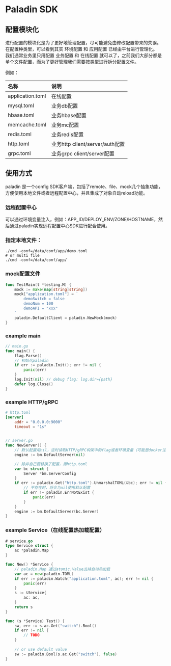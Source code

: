 # Paladin SDK

## 配置模块化
进行配置的模块化是为了更好地管理配置，尽可能避免由修改配置带来的失误。  
在配置种类里，可以看到其实 环境配置 和 应用配置 已经由平台进行管理化。  
我们通常业务里只用配置 业务配置 和 在线配置 就可以了，之前我们大部分都是单个文件配置，而为了更好管理我们需要按类型进行拆分配置文件。  

例如：

| 名称 | 说明 |
|:------|:------|
| application.toml | 在线配置 |
| mysql.toml | 业务db配置 |
| hbase.toml | 业务hbase配置 |
| memcache.toml | 业务mc配置 |
| redis.toml | 业务redis配置 |
| http.toml | 业务http client/server/auth配置 |
| grpc.toml | 业务grpc client/server配置 |

## 使用方式

paladin 是一个config SDK客户端，包括了remote、file、mock几个抽象功能，方便使用本地文件或者远程配置中心，并且集成了对象自动reload功能。

### 远程配置中心
可以通过环境变量注入，例如：APP_ID/DEPLOY_ENV/ZONE/HOSTNAME，然后通过paladin实现远程配置中心SDK进行配合使用。

### 指定本地文件：
```shell
./cmd -conf=/data/conf/app/demo.toml
# or multi file
./cmd -conf=/data/conf/app/
```

### mock配置文件
```go
func TestMain(t *testing.M) {
    mock := make(map[string]string])
    mock["application.toml"] = `
        demoSwitch = false
        demoNum = 100
        demoAPI = "xxx"
    `
    paladin.DefaultClient = paladin.NewMock(mock)
}
```

### example main
```go
// main.go
func main() {
	flag.Parse()
    // 初始化paladin
    if err := paladin.Init(); err != nil {
        panic(err)
    }
    log.Init(nil) // debug flag: log.dir={path}
    defer log.Close()
}
```

### example HTTP/gRPC
```toml
# http.toml
[server]
    addr = "0.0.0.0:9000"
    timeout = "1s"
  
```

```go
// server.go
func NewServer() {
	// 默认配置用nil，这时读取HTTP/gRPC构架中的flag或者环境变量（可能是docker注入的环境变量，默认端口：8000/9000）
	engine := bm.DefaultServer(nil)

	// 除非自己要替换了配置，用http.toml
	var bc struct {
		Server *bm.ServerConfig
	}
	if err := paladin.Get("http.toml").UnmarshalTOML(&bc); err != nil {
		// 不存在时，将会为nil使用默认配置
		if err != paladin.ErrNotExist {
			panic(err)
		}
	}
	engine := bm.DefaultServer(bc.Server)
}
```

### example Service（在线配置热加载配置）
```go
# service.go
type Service struct {
	ac *paladin.Map
}

func New() *Service {
	// paladin.Map 通过atomic.Value支持自动热加载
	var ac = new(paladin.TOML)
	if err := paladin.Watch("application.toml", ac); err != nil {
		panic(err)
	}
	s := &Service{
		ac: ac,
	}
	return s
}

func (s *Service) Test() {
	sw, err := s.ac.Get("switch").Bool()
	if err != nil {
		// TODO
	}
	
	// or use default value
	sw := paladin.Bool(s.ac.Get("switch"), false)
}
```
